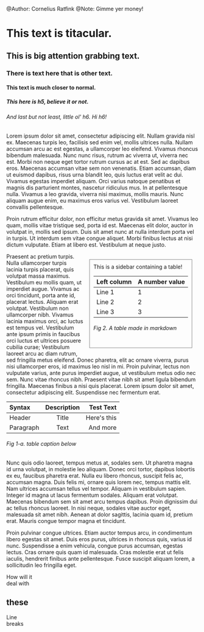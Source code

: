 @Author: Cornelius Ratfink
@Note: Gimme yer money!

# This text is titacular.

## This is big attention grabbing text.

### There is text here that is other text.

#### This text is much closer to normal.

##### This here is h5, believe it or not.

###### And last but not least, little ol' h6.  Hi h6!

Lorem ipsum dolor sit amet, consectetur adipiscing elit. Nullam gravida nisl ex. Maecenas turpis leo, facilisis sed enim vel, mollis ultrices nulla. Nullam accumsan arcu ac est egestas, a ullamcorper leo eleifend. Vivamus rhoncus bibendum malesuada. Nunc nunc risus, rutrum ac viverra ut, viverra nec est. Morbi non neque eget tortor rutrum cursus ac at est. Sed ac dapibus eros. Maecenas accumsan vitae sem non venenatis. Etiam accumsan, diam ut euismod dapibus, risus urna blandit leo, quis luctus erat velit ac dui. Vivamus egestas imperdiet aliquam. Orci varius natoque penatibus et magnis dis parturient montes, nascetur ridiculus mus. In at pellentesque nulla. Vivamus a leo gravida, viverra nisi maximus, mollis mauris. Nunc aliquam augue enim, eu maximus eros varius vel. Vestibulum laoreet convallis pellentesque.

Proin rutrum efficitur dolor, non efficitur metus gravida sit amet. Vivamus leo quam, mollis vitae tristique sed, porta id est. Maecenas elit dolor, auctor in volutpat in, mollis sed ipsum. Duis sit amet nunc at nulla interdum porta vel in turpis. Ut interdum sem vitae congue aliquet. Morbi finibus lectus at nisi dictum vulputate. Etiam at libero est. Vestibulum at neque justo. 
<div style="border: 1px solid grey; float: right; padding:10px; margin:16px">
This is a sidebar containing a table!

|Left column |  A number value |
|------------|-----------------|
|Line 1      | 1               |
|Line 2      | 2               |
|Line 3      | 3               |

###### Fig 2. A table made in markdown
</div><div class="clearfix"></div>

Praesent ac pretium turpis. Nulla ullamcorper turpis lacinia turpis placerat, quis volutpat massa maximus. Vestibulum eu mollis quam, ut imperdiet augue. Vivamus ac orci tincidunt, porta ante id, placerat lectus. Aliquam erat volutpat. Vestibulum non ullamcorper nibh. Vivamus lacinia maximus orci, ac luctus est tempus vel. Vestibulum ante ipsum primis in faucibus orci luctus et ultrices posuere cubilia curae; Vestibulum laoreet arcu ac diam rutrum, sed fringilla metus eleifend. Donec pharetra, elit ac ornare viverra, purus nisi ullamcorper eros, id maximus leo nisl in mi. Proin pulvinar, lectus non vulputate varius, ante purus imperdiet augue, ut vestibulum metus odio nec sem. Nunc vitae rhoncus nibh. Praesent vitae nibh sit amet ligula bibendum fringilla. Maecenas finibus a nisi quis placerat. Lorem ipsum dolor sit amet, consectetur adipiscing elit. Suspendisse nec fermentum erat.

| Syntax      | Description | Test Text     |
| :---        |    :----:   |          ---: |
| Header      | Title       | Here's this   |
| Paragraph   | Text        | And more      |
###### Fig 1-a. table caption below

Nunc quis odio laoreet, tempus metus at, sodales sem. Ut pharetra magna id urna volutpat, in molestie leo aliquam. Donec orci tortor, dapibus lobortis ex eu, faucibus pharetra erat. Nulla eu libero rhoncus, suscipit felis ac, accumsan magna. Duis felis mi, ornare quis lorem nec, tempus mattis elit. Nam ultrices accumsan tellus vel tempor. Aliquam in vestibulum sapien. Integer id magna ut lacus fermentum sodales. Aliquam erat volutpat. Maecenas bibendum sem sit amet arcu tempus dapibus. Proin dignissim dui ac tellus rhoncus laoreet. In nisi neque, sodales vitae auctor eget, malesuada sit amet nibh. Aenean at dolor sagittis, lacinia quam id, pretium erat. Mauris congue tempor magna et tincidunt.

Proin pulvinar congue ultrices. Etiam auctor tempus arcu, in condimentum libero egestas sit amet. Duis eros purus, ultrices in rhoncus quis, varius id nunc. Suspendisse a enim vehicula, congue purus accumsan, egestas lectus. Cras ornare quis quam id malesuada. Cras molestie erat ut felis iaculis, hendrerit finibus ante pellentesque. Fusce suscipit aliquam lorem, a sollicitudin leo fringilla eget.

How will it<br>deal with
## these

Line <br> breaks 
